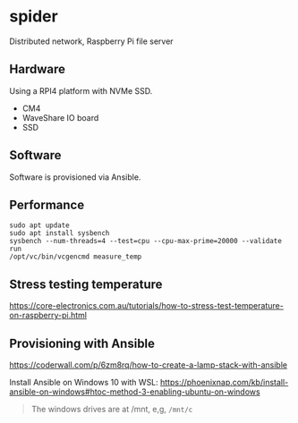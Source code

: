 # spider
Distributed network, Raspberry Pi file server

## Hardware
Using a RPI4 platform with NVMe SSD.

- CM4
- WaveShare IO board
- SSD

## Software
Software is provisioned via Ansible.

## Performance
```
sudo apt update
sudo apt install sysbench
sysbench --num-threads=4 --test=cpu --cpu-max-prime=20000 --validate run
/opt/vc/bin/vcgencmd measure_temp
```

## Stress testing temperature
https://core-electronics.com.au/tutorials/how-to-stress-test-temperature-on-raspberry-pi.html

## Provisioning with Ansible
https://coderwall.com/p/6zm8rq/how-to-create-a-lamp-stack-with-ansible

Install Ansible on Windows 10 with WSL: https://phoenixnap.com/kb/install-ansible-on-windows#htoc-method-3-enabling-ubuntu-on-windows

> The windows drives are at /mnt, e,g, ``/mnt/c``
